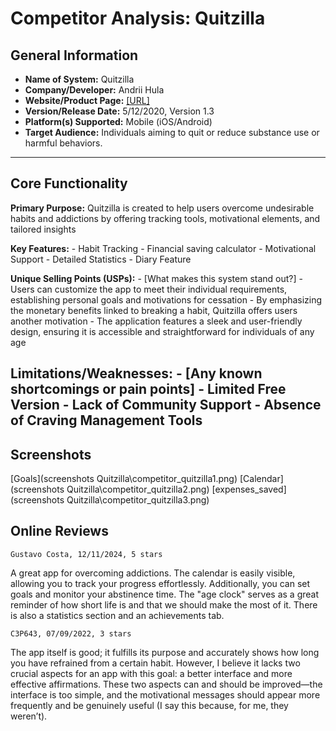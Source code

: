# Competitor Analysis: Quitzilla 
## General Information 
- **Name of System:** Quitzilla 
- **Company/Developer:** Andrii Hula​ 
- **Website/Product Page:** [\[URL\] ](https://www.quitzilla.com)
- **Version/Release Date:** 5/12/2020, Version 1.3
- **Platform(s) Supported:** Mobile (iOS/Android)
- **Target Audience:** Individuals aiming to quit or reduce substance use or harmful behaviors. 

--- 
## Core Functionality 

**Primary Purpose:** Quitzilla is created to help users overcome undesirable habits and addictions by offering tracking tools, motivational elements, and tailored insights​ 

**Key Features:** - Habit Tracking - Financial saving calculator - Motivational Support - Detailed Statistics - Diary Feature

**Unique Selling Points (USPs):** - [What makes this system stand out?] 
    - Users can customize the app to meet their individual requirements, establishing personal goals and motivations for cessation
    - By emphasizing the monetary benefits linked to breaking a habit, Quitzilla offers users another motivation
    - The application features a sleek and user-friendly design, ensuring it is accessible and straightforward for individuals of any age

**Limitations/Weaknesses:** - [Any known shortcomings or pain points] 
    - Limited Free Version
    - Lack of Community Support
    - Absence of Craving Management Tools
---

## Screenshots

[Goals](screenshots Quitzilla\competitor_quitzilla1.png)
[Calendar](screenshots Quitzilla\competitor_quitzilla2.png)
[expenses_saved](screenshots Quitzilla\competitor_quitzilla3.png)

## Online Reviews
    Gustavo Costa, 12/11/2024, 5 stars
A great app for overcoming addictions. The calendar is easily visible, allowing you to track your progress effortlessly. Additionally, you can set goals and monitor your abstinence time. The "age clock" serves as a great reminder of how short life is and that we should make the most of it. There is also a statistics section and an achievements tab.

    C3P643, 07/09/2022, 3 stars
The app itself is good; it fulfills its purpose and accurately shows how long you have refrained from a certain habit. However, I believe it lacks two crucial aspects for an app with this goal: a better interface and more effective affirmations. These two aspects can and should be improved—the interface is too simple, and the motivational messages should appear more frequently and be genuinely useful (I say this because, for me, they weren’t).